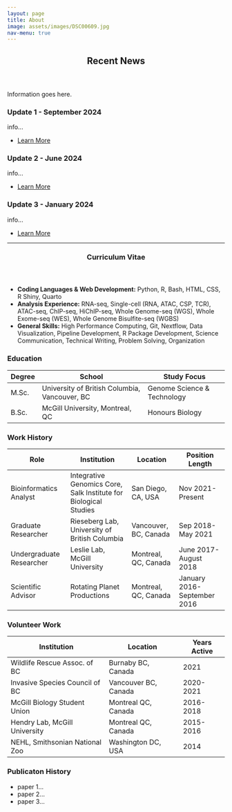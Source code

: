 ```yaml
---
layout: page
title: About
image: assets/images/DSC00609.jpg
nav-menu: true
---
```


<!-- Main -->
<div id="main" class="alt">

<!-- One -->
<section id="one">
	<div class="inner">
		<header class="major">
			<h1>Recent News</h1>
		</header>



<!-- Content -->
<!--  <h2 id="content">About Kat</h2> -->
<p>Information goes here.</p>
<div class="row">
<div class="4u 12u$(medium)">
		<h3>Update 1 - September 2024</h3>
		<p>info...</p>
	<ul class="actions">
		<li><a href="generic.html" class="button">Learn More</a></li>
	</ul>
	</div>
 <div class="4u 12u$(medium)">
		<h3>Update 2 - June 2024</h3>
		<p>info...</p>
	 <ul class="actions">
		<li><a href="generic.html" class="button">Learn More</a></li>
	</ul>
	</div>
 <div class="4u 12u$(medium)">
		<h3>Update 3 - January 2024</h3>
		<p>info...</p>	
	 <ul class="actions">
		<li><a href="generic.html" class="button">Learn More</a></li>
	</ul>
	</div>
</div>

<!-- <h1>Curriculum Vitae<br></h1> -->
<hr class="major" />
<section id="one">
	<div class="inner">
		<header class="major">
			<h1>Curriculum Vitae</h1>
		</header>

<!-- <h1>Curriculum Vitae<br></h1> -->

<ul class="alt">
			<li><b>Coding Languages & Web Development:</b> Python, R, Bash, HTML, CSS, R Shiny, Quarto</li>
			<li><b>Analysis Experience:</b> RNA-seq, Single-cell (RNA, ATAC, CSP, TCR), ATAC-seq, ChIP-seq, HiChIP-seq, Whole Genome-seq (WGS), Whole Exome-seq (WES), Whole Genome Bisulfite-seq (WGBS)</li>
			<li><b>General Skills:</b> High Performance Computing, Git, Nextflow, Data Visualization, Pipeline Development, R Package Development, Science Communication, Technical Writing, Problem Solving, Organization</li>
		</ul>
<!--<div class="row"></div> -->


<h3>Education</h3>
<!-- <hr class="major" /> -->
<div class="table-wrapper">
	<table class="alt">
		<thead>
			<tr>
				<th>Degree</th>
				<th>School</th>
				<th>Study Focus</th>
			</tr>
		</thead>
		<tbody>
			<tr>
				<td>M.Sc.</td>
				<td>University of British Columbia, Vancouver, BC</td>
				<td>Genome Science & Technology</td>
			</tr>
			<tr>
				<td>B.Sc.</td>
				<td>McGill University, Montreal, QC</td>
				<td>Honours Biology</td>
			</tr>
		</tbody>
		<tfoot>
		</tfoot>
	</table>
</div>

<!-- <hr class="major" /> -->
<h3>Work History</h3>
<!-- <hr class="major" />-->
<div class="table-wrapper">
	<table class="alt">
		<thead>
			<tr>
				<th>Role</th>
				<th>Institution</th>
				<th>Location</th>
				<th>Position Length</th>
			</tr>
		</thead>
		<tbody>
			<tr>
				<td>Bioinformatics Analyst</td>
				<td>Integrative Genomics Core, Salk Institute for Biological Studies</td>
				<td>San Diego, CA, USA</td>
				<td>Nov 2021-Present</td>
			</tr>
			<tr>
				<td>Graduate Researcher</td>
				<td>Rieseberg Lab, University of British Columbia</td>
				<td>Vancouver, BC, Canada</td>
				<td>Sep 2018-May 2021</td>
			</tr>
			<tr>
				<td>Undergraduate Researcher</td>
				<td>Leslie Lab, McGill University</td>
				<td>Montreal, QC, Canada</td>
				<td>June 2017-August 2018</td>
			</tr>
			<tr>
				<td>Scientific Advisor</td>
				<td>Rotating Planet Productions</td>
				<td>Montreal, QC, Canada</td>
				<td>January 2016-September 2016</td>
			</tr>
		</tbody>
		<tfoot>
		</tfoot>
	</table>
</div>
<!--<hr class="major" />-->
<h3>Volunteer Work</h3>
<!--<hr class="major" />-->
<div class="table-wrapper">
	<table class="alt">
		<thead>
			<tr>
				<th>Institution</th>
				<th>Location</th>
				<th>Years Active</th>
			</tr>
		</thead>
		<tbody>
			<tr>
				<td>Wildlife Rescue Assoc. of BC</td>
				<td>Burnaby BC, Canada</td>
				<td>2021</td>
			</tr>
			<tr>
				<td>Invasive Species Council of BC</td>
				<td>Vancouver BC, Canada</td>
				<td>2020-2021</td>
			</tr>
			<tr>
				<td>McGill Biology Student Union</td>
				<td>Montreal QC, Canada</td>
				<td>2016-2018</td>
			</tr>
			<tr>
				<td>Hendry Lab, McGill University</td>
				<td>Montreal QC, Canada</td>
				<td>2015-2016</td>
			</tr>
			<tr>
				<td>NEHL, Smithsonian National Zoo</td>
				<td>Washington DC, USA</td>
				<td>2014</td>
			</tr>
		</tbody>
		<tfoot>
		</tfoot>
	</table>
</div>
<!--<hr class="major" />-->
<h3>Publicaton History</h3>
<!--<hr class="major" />-->
		<ul>
			<li>paper 1...</li>
			<li>paper 2...</li>
			<li>paper 3...</li>
		</ul>
</div>
</section>

</div>
